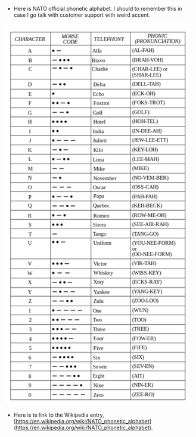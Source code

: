 ﻿* Here is NATO official phonetic alphabet. I should to remember this in case I go talk with customer support with weird accent.

![./20160928-1554-cet-nato-phonetic-alphabet-1.png](./20160928-1554-cet-nato-phonetic-alphabet-1.png)

* Here is te link to the Wikipedia entry, [https://en.wikipedia.org/wiki/NATO_phonetic_alphabet](https://en.wikipedia.org/wiki/NATO_phonetic_alphabet).